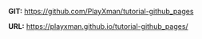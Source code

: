 **GIT:** https://github.com/PlayXman/tutorial-github_pages

**URL:** https://playxman.github.io/tutorial-github_pages/

